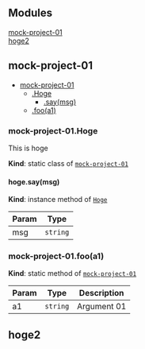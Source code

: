 <!--- Code generated by @the-/script-doc. DO NOT EDIT. -->

## Modules

<dl>
<dt><a href="#module_mock-project-01">mock-project-01</a></dt>
<dd></dd>
<dt><a href="#module_hoge2">hoge2</a></dt>
<dd></dd>
</dl>

<a name="module_mock-project-01"></a>

## mock-project-01

* [mock-project-01](#module_mock-project-01)
    * [.Hoge](#module_mock-project-01.Hoge)
        * [.say(msg)](#module_mock-project-01.Hoge+say)
    * [.foo(a1)](#module_mock-project-01.foo)

<a name="module_mock-project-01.Hoge"></a>

### mock-project-01.Hoge
This is hoge

**Kind**: static class of [<code>mock-project-01</code>](#module_mock-project-01)  
<a name="module_mock-project-01.Hoge+say"></a>

#### hoge.say(msg)
**Kind**: instance method of [<code>Hoge</code>](#module_mock-project-01.Hoge)  

| Param | Type |
| --- | --- |
| msg | <code>string</code> | 

<a name="module_mock-project-01.foo"></a>

### mock-project-01.foo(a1)
**Kind**: static method of [<code>mock-project-01</code>](#module_mock-project-01)  

| Param | Type | Description |
| --- | --- | --- |
| a1 | <code>string</code> | Argument 01 |

<a name="module_hoge2"></a>

## hoge2
